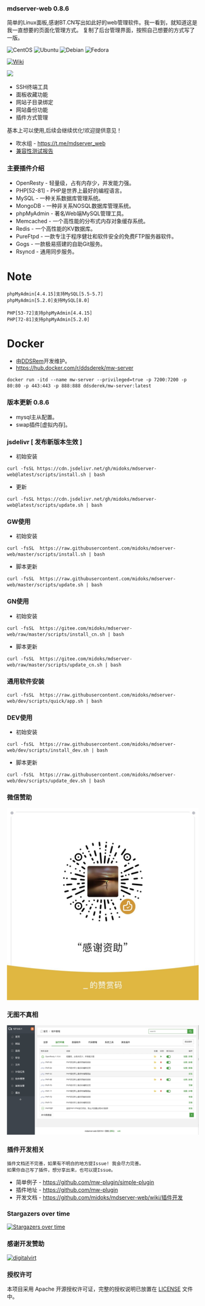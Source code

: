 ### mdserver-web 0.8.6

简单的Linux面板,感谢BT.CN写出如此好的web管理软件。我一看到，就知道这是我一直想要的页面化管理方式。
复制了后台管理界面，按照自己想要的方式写了一版。


![CentOS](https://img.shields.io/badge/LINUX-CentOS-blue?style=for-the-badge&logo=CentOS)
![Ubuntu](https://img.shields.io/badge/LINUX-Ubuntu-blue?style=for-the-badge&logo=Ubuntu)
![Debian](https://img.shields.io/badge/LINUX-Debian-blue?style=for-the-badge&logo=Debian)
![Fedora](https://img.shields.io/badge/LINUX-Fedora-blue?style=for-the-badge&logo=Fedora)

[![Wiki](https://img.shields.io/badge/MW-Wiki-red?style=for-the-badge&logo=wiki)](https://github.com/midoks/mdserver-web/wiki)

[![](https://data.jsdelivr.com/v1/package/gh/midoks/mdserver-web/badge)](https://www.jsdelivr.com/package/gh/midoks/mdserver-web)

* SSH终端工具
* 面板收藏功能
* 网站子目录绑定
* 网站备份功能
* 插件方式管理

基本上可以使用,后续会继续优化!欢迎提供意见！

- 吹水组 - https://t.me/mdserver_web
- [兼容性测试报告](/compatibility.md)

### 主要插件介绍

* OpenResty - 轻量级，占有内存少，并发能力强。
* PHP[52-81] - PHP是世界上最好的编程语言。
* MySQL - 一种关系数据库管理系统。
* MongoDB - 一种非关系NOSQL数据库管理系统。
* phpMyAdmin - 著名Web端MySQL管理工具。
* Memcached - 一个高性能的分布式内存对象缓存系统。
* Redis - 一个高性能的KV数据库。
* PureFtpd - 一款专注于程序健壮和软件安全的免费FTP服务器软件。
* Gogs - 一款极易搭建的自助Git服务。
* Rsyncd - 通用同步服务。

# Note

```
phpMyAdmin[4.4.15]支持MySQL[5.5-5.7]
phpMyAdmin[5.2.0]支持MySQL[8.0]

PHP[53-72]支持phpMyAdmin[4.4.15]
PHP[72-81]支持phpMyAdmin[5.2.0]
```

# Docker

- 由[DDSRem](https://github.com/DDSRem)开发维护。
- https://hub.docker.com/r/ddsderek/mw-server

```
docker run -itd --name mw-server --privileged=true -p 7200:7200 -p 80:80 -p 443:443 -p 888:888 ddsderek/mw-server:latest
```


### 版本更新 0.8.6
* mysql主从配置。
* swap插件[虚拟内存]。

### jsdelivr [ 发布新版本生效 ]

- 初始安装

```
curl -fsSL https://cdn.jsdelivr.net/gh/midoks/mdserver-web@latest/scripts/install.sh | bash
```

- 更新

```
curl -fsSL https://cdn.jsdelivr.net/gh/midoks/mdserver-web@latest/scripts/update.sh | bash
```

### GW使用

- 初始安装

```
curl -fsSL  https://raw.githubusercontent.com/midoks/mdserver-web/master/scripts/install.sh | bash
```

- 脚本更新

```
curl -fsSL  https://raw.githubusercontent.com/midoks/mdserver-web/master/scripts/update.sh | bash
```

### GN使用

- 初始安装

```
curl -fsSL  https://gitee.com/midoks/mdserver-web/raw/master/scripts/install_cn.sh | bash
```

- 脚本更新

```
curl -fsSL  https://gitee.com/midoks/mdserver-web/raw/master/scripts/update_cn.sh | bash
```



### 通用软件安装

```
curl -fsSL  https://raw.githubusercontent.com/midoks/mdserver-web/dev/scripts/quick/app.sh | bash
```


### DEV使用

- 初始安装

```
curl -fsSL  https://raw.githubusercontent.com/midoks/mdserver-web/dev/scripts/install_dev.sh | bash
```

- 脚本更新

```
curl -fsSL  https://raw.githubusercontent.com/midoks/mdserver-web/dev/scripts/update_dev.sh | bash
```

### 微信赞助
[![截图](/route/static/img/weixin_zz.jpg)](/route/static/img/weixin_zz.jpg)


### 无图不真相

[![截图](/route/static/mdw.jpg)](/route/static/mdw.jpg)


### 插件开发相关

```
插件文档还不完善，如果有不明白的地方提Issue! 我会尽力完善。
如果你自己写了插件，想分享出来，也可以提Issue。
```

- 简单例子 - https://github.com/mw-plugin/simple-plugin 
- 插件地址 - https://github.com/mw-plugin
- 开发文档 - https://github.com/midoks/mdserver-web/wiki/插件开发


### Stargazers over time

[![Stargazers over time](https://starchart.cc/midoks/mdserver-web.svg)](https://starchart.cc/midoks/mdserver-web)


### 感谢开发赞助

[![digitalvirt](https://digitalvirt.com/templates/BlueWhite/img/logo-dark.svg)](https://digitalvirt.com/)

### 授权许可

本项目采用 Apache 开源授权许可证，完整的授权说明已放置在 [LICENSE](https://github.com/midoks/mdserver-web/blob/master/LICENSE) 文件中。

